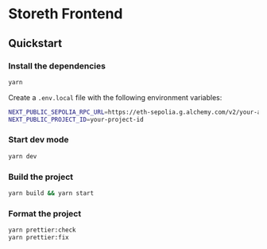 # Storeth Frontend

## Quickstart

### Install the dependencies

```bash
yarn
```

Create a `.env.local` file with the following environment variables:

```bash
NEXT_PUBLIC_SEPOLIA_RPC_URL=https://eth-sepolia.g.alchemy.com/v2/your-api-key
NEXT_PUBLIC_PROJECT_ID=your-project-id
```

### Start dev mode

```bash
yarn dev
```

### Build the project

```bash
yarn build && yarn start
```

### Format the project

```bash
yarn prettier:check
yarn prettier:fix
```

